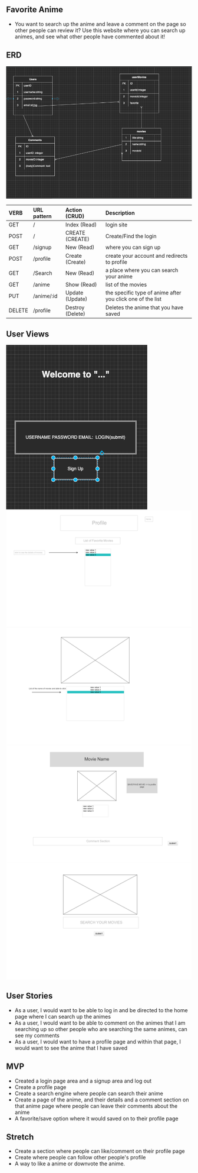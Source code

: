 ## Favorite Anime
* You want to search up the anime and leave a comment on the page so other people can review it? Use this website where you can search up animes, and see what other people have commented about it!

## ERD
![ERD](wireframe.png)


| VERB | URL pattern | Action \(CRUD\) | Description |
| :--- | :--- | :--- | :--- |
| GET | / | Index \(Read\) | login site |
| POST | / | CREATE \(CREATE\) | Create/Find the login |
| GET | /signup | New \(Read\) | where you can sign up |
| POST | /profile | Create \(Create\) | create your account and redirects to profile |
| GET | /Search | New \(Read\) | a place where you can search your anime |
| GET | /anime | Show \(Read\) | list of the movies |
| PUT | /anime/:id | Update \(Update\) | the specific type of anime after you click one of the list |
| DELETE | /profile | Destroy \(Delete\) | Deletes the anime that you have saved |

## User Views
![UserViews](FrontPage.png)
![ProfileView](profile.png)
![details](details.png)
![detailsMovie](detailsmovie.png)
![search](search.png)

## User Stories
* As a user, I would want to be able to log in and be directed to the home page where I can search up the animes
* As a user, I would want to be able to comment on the animes that I am searching up so other people who are searching the same animes, can see my comments
* As a user, I would want to have a profile page and within that page, I would want to see the anime that I have saved

## MVP 
* Created a login page area and a signup area and log out
* Create a profile page
* Create a search engine where people can search their anime
* Create a page of the anime, and their details and a comment section on that anime page where people can leave their comments about the anime
* A favorite/save option where it would saved on to their profile page

## Stretch
* Create a section where people can like/comment on their profile page
* Create where people can follow other people's profile
* A way to like a anime or downvote the anime.